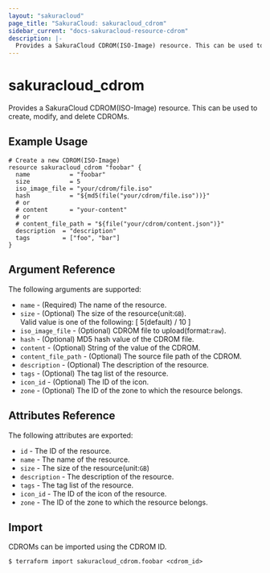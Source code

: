 ```yaml
---
layout: "sakuracloud"
page_title: "SakuraCloud: sakuracloud_cdrom"
sidebar_current: "docs-sakuracloud-resource-cdrom"
description: |-
  Provides a SakuraCloud CDROM(ISO-Image) resource. This can be used to create, modify, and delete CDROMs.
---
```


# sakuracloud\_cdrom

Provides a SakuraCloud CDROM(ISO-Image) resource. This can be used to create, modify, and delete CDROMs.

## Example Usage

```hcl
# Create a new CDROM(ISO-Image)
resource sakuracloud_cdrom "foobar" {
  name           = "foobar"
  size           = 5
  iso_image_file = "your/cdrom/file.iso"
  hash           = "${md5(file("your/cdrom/file.iso"))}"
  # or
  # content      = "your-content" 
  # or
  # content_file_path = "${file("your/cdrom/content.json")}" 
  description  = "description"
  tags         = ["foo", "bar"]
}
```

## Argument Reference

The following arguments are supported:

* `name` - (Required) The name of the resource.
* `size` - (Optional) The size of the resource(unit:`GB`).   
Valid value is one of the following: [ 5(default) / 10 ]
* `iso_image_file` - (Optional) CDROM file to upload(format:`raw`).
* `hash` - (Optional) MD5 hash value of the CDROM file.
* `content` - (Optional) String of the value of the CDROM. 
* `content_file_path` - (Optional) The source file path of the CDROM. 
* `description` - (Optional) The description of the resource.
* `tags` - (Optional) The tag list of the resource.
* `icon_id` - (Optional) The ID of the icon.
* `zone` - (Optional) The ID of the zone to which the resource belongs.

## Attributes Reference

The following attributes are exported:

* `id` - The ID of the resource.
* `name` - The name of the resource.
* `size` - The size of the resource(unit:`GB`)
* `description` - The description of the resource.
* `tags` - The tag list of the resource.
* `icon_id` - The ID of the icon of the resource.
* `zone` - The ID of the zone to which the resource belongs.

## Import

CDROMs can be imported using the CDROM ID.

```
$ terraform import sakuracloud_cdrom.foobar <cdrom_id>
```
